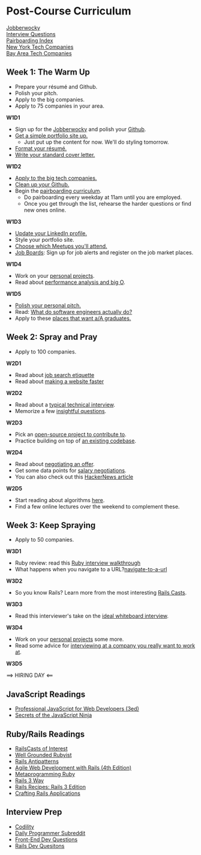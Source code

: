 # Post-Course Curriculum

[Jobberwocky][jobberwocky]    
[Interview Questions][interview-questions]    
[Pairboarding Index][pair-boarding-index]    
[New York Tech Companies][ny-tech-companies]      
[Bay Area Tech Companies][bay-tech-companies]    


[jobberwocky]: http://jobberwocky.appacademy.io/
[interview-questions]: https://docs.google.com/a/appacademy.io/spreadsheet/ccc?key=0AnnoREts_wUydHN3UGZfbDZIME1VTEY3Y3pUNWpZZGc#gid=0
[pair-boarding-index]: ./interview-prep/pairboarding/index.md#index
[ny-tech-companies]: https://docs.google.com/a/appacademy.io/spreadsheet/ccc?key=0AnnoREts_wUydEk1Z25ER3V4aTdsWjlMRTVmWC1BU2c#gid=0
[bay-tech-companies]: https://docs.google.com/a/appacademy.io/spreadsheet/ccc?key=0AnnoREts_wUydFpJSVZLM25wdmc0Vk56UzEwUzJiY3c#gid=0


## Week 1: The Warm Up
* Prepare your résumé and Github.
* Polish your pitch.
* Apply to the big companies.
* Apply to 75 companies in your area.

**W1D1**

* Sign up for the [Jobberwocky][jobberwocky-signup] and polish your [Github][github].
* [Get a simple portfolio site up.][portfolio]
     * Just put up the content for now. We'll do styling tomorrow.
* [Format your résumé.][resume]
* [Write your standard cover letter.][cover-letter]

[jobberwocky-signup]: http://jobberwocky.appacademy.io/
[resume]: ./self-presentation/resume.md
[github]: ./self-presentation/github.md
[portfolio]: ./self-presentation/portfolio.md
[cover-letter]: ./self-presentation/cover_letter.md

**W1D2**

* [Apply to the big tech companies.][fortune500]
* [Clean up your Github.][github]
* Begin the [pairboarding curriculum][pair-boarding-curriculum].
    * Do pairboarding every weekday at 11am until you are employed.
    * Once you get through the list, rehearse the harder questions or find new ones online.

[fortune500]: ./mass-applying/fortune500.md
[pair-boarding-curriculum]: ./interview-prep/pairboarding/index.md#index

**W1D3**

* [Update your LinkedIn profile.][linkedin]
* Style your portfolio site.
* [Choose which Meetups you'll attend.][meetups]
* [Job Boards][job-boards]: Sign up for job alerts and register on the
  job market places.


[linkedin]: ./self-presentation/linkedin.md
[meetups]: ./engineering-culture/meetups.md
[job-boards]: ./mass-applying/job-boards.md

**W1D4**

* Work on your [personal projects][personal-projects].
* Read about [performance analysis and big O][big-o].

[big-o]: ./interview-prep/big_o.md
[personal-projects]: ./self-presentation/personal-projects.md

**W1D5**

* [Polish your personal pitch.][personal-pitch]
* Read: [What do software engineers actually do?][what-software-engineers-do]
* Apply to these [places that want a/A graduates.][aa-fan-club]


[personal-pitch]: ./self-presentation/personal-pitch.md
[what-software-engineers-do]: ./engineering-culture/software_engineer_work.md
[aa-fan-club]: ./mass-applying/aa-fan-club.md


## Week 2: Spray and Pray

* Apply to 100 companies.

**W2D1**

* Read about [job search etiquette][job-search-etiquette]
* Read about [making a website faster][website-optimization]

[job-search-etiquette]: ./self-presentation/job_search_etiquette.md
[website-optimization]: http://developer.yahoo.com/performance/rules.html

**W2D2**

* Read about a [typical technical interview][typical-interview].
* Memorize a few [insightful questions][good-questions].

[typical-interview]: ./interview-prep/typical_interview.md
[good-questions]: ./self-presentation/good_questions.md

**W2D3**

* Pick an [open-source project to contribute to][open-source-projects].
* Practice building on top of [an existing codebase][kanban].

[open-source-projects]: ./engineering-culture/open_source.md
[kanban]: ./interview-prep/kanban.md


**W2D4**

* Read about [negotiating an offer][offer-negotiation].
* Get some data points for [salary negotiations][salary-data].
* You can also check out this [HackerNews
  article][hn-negotiation-article]

[offer-negotiation]: ./negotiating/email-negotiations.md
[salary-data]: ./negotiating/salary-data.md
[hn-negotiation-article]: https://news.ycombinator.com/item?id=3289750

**W2D5**

* Start reading about algorithms [here][algorithms-curriculum].
* Find a few online lectures over the weekend to complement these.

[algorithms-curriculum]: https://github.com/appacademy/algorithms-curriculum


## Week 3: Keep Spraying

* Apply to 50 companies.

**W3D1**

* Ruby review: read this [Ruby interview walkthrough][ruby-interview-walkthrough]
* What happens when you navigate to a URL?[navigate-to-a-url]

[ruby-interview-walkthrough]: https://gist.github.com/ryansobol/5252653
[navigate-to-a-url]: http://igoro.com/archive/what-really-happens-when-you-navigate-to-a-url/

**W3D2**

* So you know Rails? Learn more from the most interesting [Rails Casts][rails-casts].

[rails-casts]: rails-casts-of-interest.md

**W3D3**

* Read this interviewer's take on the [ideal whiteboard interview][ideal-whiteboard].

[ideal-whiteboard]: ./interview-prep/ideal-whiteboard.md

**W3D4**

* Work on your [personal projects][personal-projects] some more.
* Read some advice for [interviewing at a company you really want to work at][hackreactor-article].

[hackreactor-article]: http://venturebeat.com/2013/08/28/the-developers-guide-to-interviewing/?utm_source=feedburner&utm_medium=feed&utm_campaign=Feed%3A+Venturebeat+(VentureBeat)


**W3D5**

==> HIRING DAY <==


## JavaScript Readings

* [Professional JavaScript for Web Developers (3ed)][professional-js]
* [Secrets of the JavaScript Ninja][javascript-ninja]

[professional-js]: http://www.wrox.com/WileyCDA/WroxTitle/Professional-JavaScript-for-Web-Developers-3rd-Edition.productCd-1118222199.html
[javascript-ninja]: http://www.amazon.com/Secrets-JavaScript-Ninja-John-Resig/dp/193398869X

## Ruby/Rails Readings

* [RailsCasts of Interest][rails-casts]
* [Well Grounded Rubyist][well-grounded-rubyist]
* [Rails Antipatterns][rails-antipatterns]
* [Agile Web Development with Rails (4th Edition)][agile-web-dev]
* [Metaprogramming Ruby][metaprogramming]
* [Rails 3 Way][rails-3-way]
* [Rails Recipes: Rails 3 Edition][rails-recipes]
* [Crafting Rails Applications][crafting-rails-apps]

[rails-antipatterns]: http://www.amazon.com/Rails-AntiPatterns-Refactoring-Addison-Wesley-Professional/dp/0321604814
[agile-web-dev]: http://pragprog.com/book/rails4/agile-web-development-with-rails
[metaprogramming]: http://www.amazon.com/Metaprogramming-Ruby-Program-Like-Pros/dp/1934356476
[rails-3-way]: http://www.amazon.com/Rails-Way-Addison-Wesley-Professional-Ruby/dp/0321601661
[crafting-rails-apps]: http://pragprog.com/book/jvrails/crafting-rails-applications
[rails-recipes]: http://pragprog.com/book/rr2/rails-recipes
[rails-casts]: ./rails-casts-of-interest.md
[well-grounded-rubyist]: http://www.manning.com/black2/


## Interview Prep

* [Codility][codility]
* [Daily Programmer Subreddit][dailyprogrammer]
* [Front-End Dev Questions][front-end-questions]
* [Rails Dev Quesitons][rails-dev-questions]

[codility]: https://codility.com/demo/train/
[dailyprogrammer]: http://www.reddit.com/r/dailyprogrammer
[front-end-questions]: https://github.com/darcyclarke/Front-end-Developer-Interview-Questions
[rails-dev-questions]: https://gist.github.com/ryansobol/5252653
